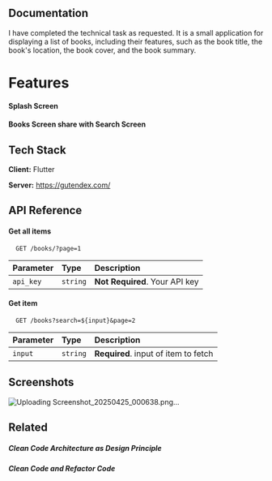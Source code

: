 
## Documentation


I have completed the technical task as requested. It is a small application for displaying a list of books, including their features, such as the book title, the book's location, the book cover, and the book summary.


# Features



#### Splash Screen
#### Books Screen share with Search Screen

## Tech Stack

**Client:** Flutter

**Server:** https://gutendex.com/


## API Reference

#### Get all items

```http
  GET /books/?page=1
```

| Parameter | Type     | Description                |
| :-------- | :------- | :------------------------- |
| `api_key` | `string` | **Not Required**. Your API key |

#### Get item

```http
  GET /books?search=${input}&page=2
```

| Parameter | Type     | Description                       |
| :-------- | :------- | :-------------------------------- |
| `input`      | `string` | **Required**. input of item to fetch |



## Screenshots


![Uploading Screenshot_20250425_000638.png…]()

## Related

##### Clean Code Architecture as Design Principle
##### Clean Code and Refactor Code 


